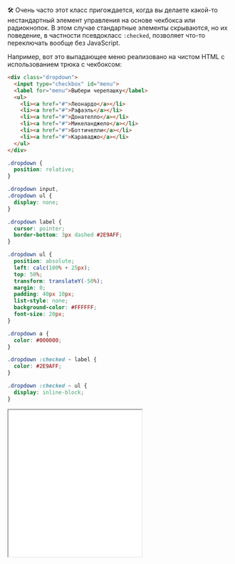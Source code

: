 🛠 Очень часто этот класс пригождается, когда вы делаете какой-то нестандартный элемент управления на основе чекбокса или радиокнопок. В этом случае стандартные элементы скрываются, но их поведение, в частности псевдокласс `:checked`, позволяет что-то переключать вообще без JavaScript.

Например, вот это выпадающее меню реализовано на чистом HTML с использованием трюка c чекбоксом:

```html
<div class="dropdown">
  <input type="checkbox" id="menu">
  <label for="menu">Выбери черепашку</label>
  <ul>
    <li><a href="#">Леонардо</a></li>
    <li><a href="#">Рафаэль</a></li>
    <li><a href="#">Донателло</a></li>
    <li><a href="#">Микеланджело</a></li>
    <li><a href="#">Боттичелли</a></li>
    <li><a href="#">Караваджо</a></li>
  </ul>
</div>
```

```css
.dropdown {
  position: relative;
}

.dropdown input,
.dropdown ul {
  display: none;
}

.dropdown label {
  cursor: pointer;
  border-bottom: 3px dashed #2E9AFF;
}

.dropdown ul {
  position: absolute;
  left: calc(100% + 25px);
  top: 50%;
  transform: translateY(-50%);
  margin: 0;
  padding: 40px 10px;
  list-style: none;
  background-color: #FFFFFF;
  font-size: 20px;
}

.dropdown a {
  color: #000000;
}

.dropdown :checked ~ label {
  color: #2E9AFF;
}

.dropdown :checked ~ ul {
  display: inline-block;
}
```

<iframe title="Выпадающее меню" src="../demos/choose/" height="330"></iframe>
